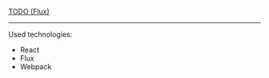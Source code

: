 [TODO (Flux)](https://pytnik23.github.io/flux-todo/)
- - -
Used technologies:
- React
- Flux
- Webpack
